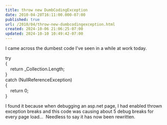 ```yaml
---
title: throw new DumbCodingException
date: 2010-04-28T16:11:00.000-07:00
published: true
url: /2010/04/throw-new-dumbcodingexception.html
created: 2024-10-06 21:06:25-07:00
updated: 2024-10-10 10:49:42-07:00
---
```


I came across the dumbest code I've seen in a while at work today.  
  
try  
{  
    return \_Collection.Length;  
}  
catch (NullReferenceException)  
{  
    return 0;  
}  
  
I found it because when debugging an asp.net page, I had enabled thrown exception breaks and this code was causing about 5 debug breaks for every page load...  Needless to say it has now been rewritten.